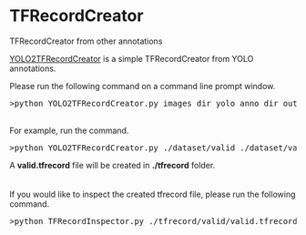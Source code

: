 # TFRecordCreator
TFRecordCreator from other annotations 

<a href="./YOLO2TFRecordCreator.py">YOLO2TFRecordCreator</a> is a simple TFRecordCreator from YOLO annotations.<br>

Please run the following command on a command line prompt window.<br>

<pre>
>python YOLO2TFRecordCreator.py images_dir yolo_anno_dir output_dir dataset_name
</pre>
<br>
For example, run the command.<br>
<pre>
>python YOLO2TFRecordCreator.py ./dataset/valid ./dataset/valid ./tfrecord valid
</pre>
A <b>valid.tfrecord</b> file will be created in <b>./tfrecord</b> folder.<br>
<br>
<br>
If you would like to inspect the created tfrecord file, 
please run the following command.<br>
<pre>
>python TFRecordInspector.py ./tfrecord/valid/valid.tfrecord ./label_map.pbtxt ./output/valid
</pre>



